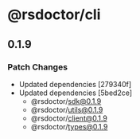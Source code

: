 # @rsdoctor/cli

## 0.1.9

### Patch Changes

- Updated dependencies [279340f]
- Updated dependencies [5bed2ce]
  - @rsdoctor/sdk@0.1.9
  - @rsdoctor/utils@0.1.9
  - @rsdoctor/client@0.1.9
  - @rsdoctor/types@0.1.9
